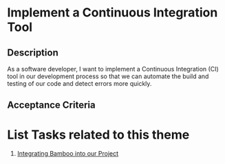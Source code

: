 # Implement a Continuous Integration Tool

## Description

As a software developer, I want to implement a Continuous Integration (CI) tool
in our development process so that we can automate the build and testing of our
code and detect errors more quickly.
<!-- 3. Incomplete user story - there is no acceptance criteria. -->
## Acceptance Criteria

# List Tasks related to this theme

1. [Integrating Bamboo into our Project](tasks/task_bamboo.md)
